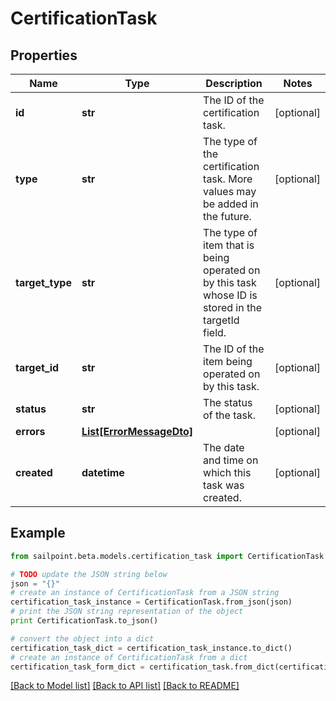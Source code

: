 # CertificationTask


## Properties

Name | Type | Description | Notes
------------ | ------------- | ------------- | -------------
**id** | **str** | The ID of the certification task. | [optional] 
**type** | **str** | The type of the certification task. More values may be added in the future. | [optional] 
**target_type** | **str** | The type of item that is being operated on by this task whose ID is stored in the targetId field. | [optional] 
**target_id** | **str** | The ID of the item being operated on by this task. | [optional] 
**status** | **str** | The status of the task. | [optional] 
**errors** | [**List[ErrorMessageDto]**](ErrorMessageDto.md) |  | [optional] 
**created** | **datetime** | The date and time on which this task was created. | [optional] 

## Example

```python
from sailpoint.beta.models.certification_task import CertificationTask

# TODO update the JSON string below
json = "{}"
# create an instance of CertificationTask from a JSON string
certification_task_instance = CertificationTask.from_json(json)
# print the JSON string representation of the object
print CertificationTask.to_json()

# convert the object into a dict
certification_task_dict = certification_task_instance.to_dict()
# create an instance of CertificationTask from a dict
certification_task_form_dict = certification_task.from_dict(certification_task_dict)
```
[[Back to Model list]](../README.md#documentation-for-models) [[Back to API list]](../README.md#documentation-for-api-endpoints) [[Back to README]](../README.md)


